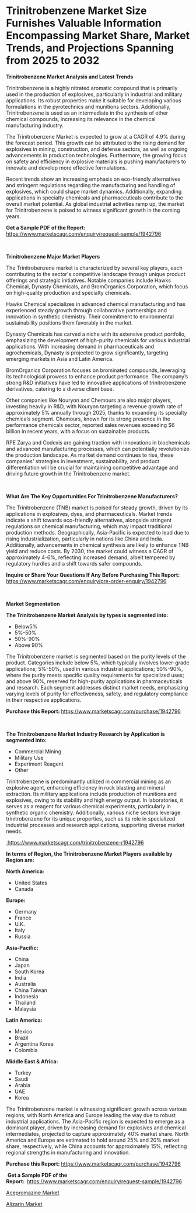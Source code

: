 <p><h1>Trinitrobenzene Market Size Furnishes Valuable Information Encompassing Market Share, Market Trends, and Projections Spanning from 2025 to 2032</h1></p><p><strong>Trinitrobenzene Market Analysis and Latest Trends</strong></p>
<p><p>Trinitrobenzene is a highly nitrated aromatic compound that is primarily used in the production of explosives, particularly in industrial and military applications. Its robust properties make it suitable for developing various formulations in the pyrotechnics and munitions sectors. Additionally, Trinitrobenzene is used as an intermediate in the synthesis of other chemical compounds, increasing its relevance in the chemical manufacturing industry.</p><p>The Trinitrobenzene Market is expected to grow at a CAGR of 4.9% during the forecast period. This growth can be attributed to the rising demand for explosives in mining, construction, and defense sectors, as well as ongoing advancements in production technologies. Furthermore, the growing focus on safety and efficiency in explosive materials is pushing manufacturers to innovate and develop more effective formulations.</p><p>Recent trends show an increasing emphasis on eco-friendly alternatives and stringent regulations regarding the manufacturing and handling of explosives, which could shape market dynamics. Additionally, expanding applications in specialty chemicals and pharmaceuticals contribute to the overall market potential. As global industrial activities ramp up, the market for Trinitrobenzene is poised to witness significant growth in the coming years.</p></p>
<p><strong>Get a Sample PDF of the Report:&nbsp;</strong> <a href="https://www.marketscagr.com/enquiry/request-sample/1942796?utm_campaign=2106&utm_medium=2&utm_source=Github&utm_content=ia&utm_term=31032025&utm_id=trinitrobenzene">https://www.marketscagr.com/enquiry/request-sample/1942796</a></p>
<p>&nbsp;</p>
<p><strong>Trinitrobenzene Major Market Players</strong></p>
<p><p>The Trinitrobenzene market is characterized by several key players, each contributing to the sector's competitive landscape through unique product offerings and strategic initiatives. Notable companies include Hawks Chemical, Dynasty Chemicals, and BromOrganics Corporation, which focus on high-quality production and specialty chemicals.</p><p>Hawks Chemical specializes in advanced chemical manufacturing and has experienced steady growth through collaborative partnerships and innovation in synthetic chemistry. Their commitment to environmental sustainability positions them favorably in the market.</p><p>Dynasty Chemicals has carved a niche with its extensive product portfolio, emphasizing the development of high-purity chemicals for various industrial applications. With increasing demand in pharmaceuticals and agrochemicals, Dynasty is projected to grow significantly, targeting emerging markets in Asia and Latin America.</p><p>BromOrganics Corporation focuses on brominated compounds, leveraging its technological prowess to enhance product performance. The company’s strong R&D initiatives have led to innovative applications of trinitrobenzene derivatives, catering to a diverse client base.</p><p>Other companies like Nouryon and Chemours are also major players, investing heavily in R&D, with Nouryon targeting a revenue growth rate of approximately 5% annually through 2025, thanks to expanding its specialty chemicals segment. Chemours, known for its strong presence in the performance chemicals sector, reported sales revenues exceeding $6 billion in recent years, with a focus on sustainable products.</p><p>RPE Zarya and Codexis are gaining traction with innovations in biochemicals and advanced manufacturing processes, which can potentially revolutionize the production landscape. As market demand continues to rise, these companies' strategies in investment, sustainability, and product differentiation will be crucial for maintaining competitive advantage and driving future growth in the Trinitrobenzene market.</p></p>
<p>&nbsp;</p>
<p><strong>What Are The Key Opportunities For Trinitrobenzene Manufacturers?</strong></p>
<p><p>The Trinitrobenzene (TNB) market is poised for steady growth, driven by its applications in explosives, dyes, and pharmaceuticals. Market trends indicate a shift towards eco-friendly alternatives, alongside stringent regulations on chemical manufacturing, which may impact traditional production methods. Geographically, Asia-Pacific is expected to lead due to rising industrialization, particularly in nations like China and India. Additionally, advancements in chemical synthesis are likely to enhance TNB yield and reduce costs. By 2030, the market could witness a CAGR of approximately 4-6%, reflecting increased demand, albeit tempered by regulatory hurdles and a shift towards safer compounds.</p></p>
<p><strong>Inquire or Share Your Questions If Any Before Purchasing This Report:</strong> <a href="https://www.marketscagr.com/enquiry/pre-order-enquiry/1942796?utm_campaign=2106&utm_medium=2&utm_source=Github&utm_content=ia&utm_term=31032025&utm_id=trinitrobenzene">https://www.marketscagr.com/enquiry/pre-order-enquiry/1942796</a></p>
<p>&nbsp;</p>
<p><strong>Market Segmentation</strong></p>
<p><strong>The Trinitrobenzene Market Analysis by types is segmented into:</strong></p>
<p><ul><li>Below5%</li><li>5%-50%</li><li>50%-90%</li><li>Above 90%</li></ul></p>
<p><p>The Trinitrobenzene market is segmented based on the purity levels of the product. Categories include below 5%, which typically involves lower-grade applications; 5%-50%, used in various industrial applications; 50%-90%, where the purity meets specific quality requirements for specialized uses; and above 90%, reserved for high-purity applications in pharmaceuticals and research. Each segment addresses distinct market needs, emphasizing varying levels of purity for effectiveness, safety, and regulatory compliance in their respective applications.</p></p>
<p><strong>Purchase this Report:&nbsp;</strong><a href="https://www.marketscagr.com/purchase/1942796?utm_campaign=2106&utm_medium=2&utm_source=Github&utm_content=ia&utm_term=31032025&utm_id=trinitrobenzene">https://www.marketscagr.com/purchase/1942796</a></p>
<p>&nbsp;</p>
<p><strong>The Trinitrobenzene Market Industry Research by Application is segmented into:</strong></p>
<p><ul><li>Commercial Mining</li><li>Military Use</li><li>Experiment Reagent</li><li>Other</li></ul></p>
<p><p>Trinitrobenzene is predominantly utilized in commercial mining as an explosive agent, enhancing efficiency in rock blasting and mineral extraction. Its military applications include production of munitions and explosives, owing to its stability and high energy output. In laboratories, it serves as a reagent for various chemical experiments, particularly in synthetic organic chemistry. Additionally, various niche sectors leverage trinitrobenzene for its unique properties, such as its role in specialized industrial processes and research applications, supporting diverse market needs.</p></p>
<p><a href="https://www.marketscagr.com/trinitrobenzene-r1942796?utm_campaign=2106&utm_medium=2&utm_source=Github&utm_content=ia&utm_term=31032025&utm_id=trinitrobenzene">&nbsp;https://www.marketscagr.com/trinitrobenzene-r1942796</a></p>
<p><strong>In terms of Region, the Trinitrobenzene Market Players available by Region are:</strong></p>
<p>
    <p> <strong> North America: </strong>
        <ul>
            <li>United States</li>
            <li>Canada</li>
        </ul>
        </p> 
    <p> <strong> Europe: </strong>
        <ul>
            <li>Germany</li>
            <li>France</li>
            <li>U.K.</li>
            <li>Italy</li>
            <li>Russia</li>
        </ul>
        </p> 
    <p> <strong> Asia-Pacific: </strong>
        <ul>
            <li>China</li>
            <li>Japan</li>
            <li>South Korea</li>
            <li>India</li>
            <li>Australia</li>
            <li>China Taiwan</li>
            <li>Indonesia</li>
            <li>Thailand</li>
            <li>Malaysia</li>
        </ul>
        </p> 
    <p> <strong> Latin America: </strong>
        <ul>
            <li>Mexico</li>
            <li>Brazil</li>
            <li>Argentina Korea</li>
            <li>Colombia</li>
        </ul>
        </p> 
    <p> <strong> Middle East & Africa: </strong>
        <ul>
            <li>Turkey</li>
            <li>Saudi</li>
            <li>Arabia</li>
            <li>UAE</li>
            <li>Korea</li>
        </ul>
    </p>
    </p>
<p><p>The Trinitrobenzene market is witnessing significant growth across various regions, with North America and Europe leading the way due to robust industrial applications. The Asia-Pacific region is expected to emerge as a dominant player, driven by increasing demand for explosives and chemical intermediates, projected to capture approximately 40% market share. North America and Europe are estimated to hold around 25% and 20% market share, respectively, while China accounts for approximately 15%, reflecting regional strengths in manufacturing and innovation.</p></p>
<p><strong>Purchase this Report: </strong><a href="https://www.marketscagr.com/purchase/1942796?utm_campaign=2106&utm_medium=2&utm_source=Github&utm_content=ia&utm_term=31032025&utm_id=trinitrobenzene">https://www.marketscagr.com/purchase/1942796</a></p>
<p>&nbsp;<strong>Get a Sample PDF of the Report:&nbsp;&nbsp;</strong><a href="https://www.marketscagr.com/enquiry/request-sample/1942796?utm_campaign=2106&utm_medium=2&utm_source=Github&utm_content=ia&utm_term=31032025&utm_id=trinitrobenzene">https://www.marketscagr.com/enquiry/request-sample/1942796</a></p>
<p><strong></strong></p>
<p><p><a href="https://github.com/YashRP12/Market-Research-Report-List-7/blob/main/acepromazine-market.md?utm_campaign=2106&utm_medium=2&utm_source=Github&utm_content=ia&utm_term=31032025&utm_id=trinitrobenzene">Acepromazine Market</a></p><p><a href="https://github.com/JosephineMcguire65/Market-Research-Report-List-2/blob/main/alizarin-market.md?utm_campaign=2106&utm_medium=2&utm_source=Github&utm_content=ia&utm_term=31032025&utm_id=trinitrobenzene">Alizarin Market</a></p></p>